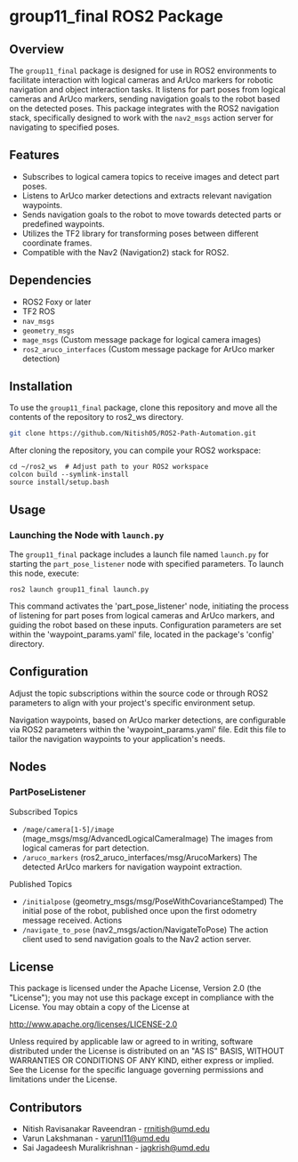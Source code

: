 # group11_final ROS2 Package
## Overview
The `group11_final` package is designed for use in ROS2 environments to facilitate interaction with logical cameras and ArUco markers for robotic navigation and object interaction tasks. It listens for part poses from logical cameras and ArUco markers, sending navigation goals to the robot based on the detected poses. This package integrates with the ROS2 navigation stack, specifically designed to work with the `nav2_msgs` action server for navigating to specified poses.

## Features
- Subscribes to logical camera topics to receive images and detect part poses.
- Listens to ArUco marker detections and extracts relevant navigation waypoints.
- Sends navigation goals to the robot to move towards detected parts or predefined waypoints.
- Utilizes the TF2 library for transforming poses between different coordinate frames.
- Compatible with the Nav2 (Navigation2) stack for ROS2.

## Dependencies
- ROS2 Foxy or later
- TF2 ROS
- `nav_msgs`
- `geometry_msgs`
- `mage_msgs` (Custom message package for logical camera images)
- `ros2_aruco_interfaces` (Custom message package for ArUco marker detection)

## Installation
To use the `group11_final` package, clone this repository and move all the contents of the repository to ros2_ws directory.

```bash
git clone https://github.com/Nitish05/ROS2-Path-Automation.git

```
After cloning the repository, you can compile your ROS2 workspace:

```
cd ~/ros2_ws  # Adjust path to your ROS2 workspace
colcon build --symlink-install
source install/setup.bash
```
## Usage
### Launching the Node with `launch.py`
The `group11_final` package includes a launch file named `launch.py` for starting the `part_pose_listener` node with specified parameters. To launch this node, execute:

```
ros2 launch group11_final launch.py
```
This command activates the 'part_pose_listener' node, initiating the process of listening for part poses from logical cameras and ArUco markers, and guiding the robot based on these inputs. Configuration parameters are set within the 'waypoint_params.yaml' file, located in the package's 'config' directory.

## Configuration
Adjust the topic subscriptions within the source code or through ROS2 parameters to align with your project's specific environment setup.

Navigation waypoints, based on ArUco marker detections, are configurable via ROS2 parameters within the 'waypoint_params.yaml' file. Edit this file to tailor the navigation waypoints to your application's needs.

## Nodes
### PartPoseListener
Subscribed Topics
- `/mage/camera[1-5]/image` (mage_msgs/msg/AdvancedLogicalCameraImage)
The images from logical cameras for part detection.
- `/aruco_markers` (ros2_aruco_interfaces/msg/ArucoMarkers)
The detected ArUco markers for navigation waypoint extraction.

Published Topics
- `/initialpose` (geometry_msgs/msg/PoseWithCovarianceStamped)
The initial pose of the robot, published once upon the first odometry message received.
Actions
- `/navigate_to_pose` (nav2_msgs/action/NavigateToPose)
The action client used to send navigation goals to the Nav2 action server.

## License
This package is licensed under the Apache License, Version 2.0 (the "License"); you may not use this package except in compliance with the License. You may obtain a copy of the License at

http://www.apache.org/licenses/LICENSE-2.0

Unless required by applicable law or agreed to in writing, software distributed under the License is distributed on an "AS IS" BASIS, WITHOUT WARRANTIES OR CONDITIONS OF ANY KIND, either express or implied. See the License for the specific language governing permissions and limitations under the License.

## Contributors
- Nitish Ravisanakar Raveendran - rrnitish@umd.edu
- Varun Lakshmanan - varunl11@umd.edu
- Sai Jagadeesh Muralikrishnan - jagkrish@umd.edu
